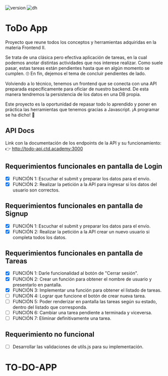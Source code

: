 ![version](https://img.shields.io/badge/Version-04.2022-green)
![dh](https://img.shields.io/badge/Materia-Frontend%20II-blue)

# ToDo App

Proyecto que reune todos los conceptos y herramientas adquiridas en la materia Frontend II.

Se trata de una clásica pero efectiva aplicación de tareas, en la cual podemos anotar distintas actividades que nos interese realizar. Como suele pasar, estas tareas están pendientes hasta que en algún momento se cumplen. 🙄 En fin, dejemos el tema de concluir pendientes de lado.

Volviendo a lo técnico, tenemos un frontend que se conecta con una API preparada específicamente para oficiar de nuestro backend. De esta manera tendremos la persistencia de los datos en una DB propia.

Este proyecto es la oportunidad de repasar todo lo aprendido y poner en práctica las herramientas que tenemos gracias a Javascript. ¡A programar se ha dicho! 🚀

## API Docs

Link con la documentación de los endpoints de la API y su funcionamiento:
👉 http://todo-api.ctd.academy:3000

## Requerimientos funcionales en pantalla de Login

- [x] FUNCIÓN 1: Escuchar el submit y preparar los datos para el envío.
- [x] FUNCIÓN 2: Realizar la petición a la API para ingresar si los datos del usuario son correctos.

## Requerimientos funcionales en pantalla de Signup

- [x] FUNCIÓN 1: Escuchar el submit y preparar los datos para el envío.
- [x] FUNCIÓN 2: Realizar la petición a la API crear un nuevo usuario si completa todos los datos.

## Requerimientos funcionales en pantalla de Tareas

- [x] FUNCIÓN 1: Darle funcionalidad al botón de "Cerrar sesión".
- [x] FUNCIÓN 2: Crear un función para obtener el nombre de usuario y presentarlo en pantalla.
- [x] FUNCIÓN 3: Implementar una función para obtener el listado de tareas.
- [ ] FUNCIÓN 4: Lograr que funcione el botón de crear nueva tarea.
- [ ] FUNCIÓN 5: Poder renderizar en pantalla las tareas según su estado, dentro del listado que corresponda.
- [ ] FUNCIÓN 6: Cambiar una tarea pendiente a terminada y viceversa.
- [ ] FUNCIÓN 7: Eliminar definitivamente una tarea.

## Requerimiento no funcional

- [ ] Desarrollar las validaciones de utils.js para su implementación.
# TO-DO-APP
